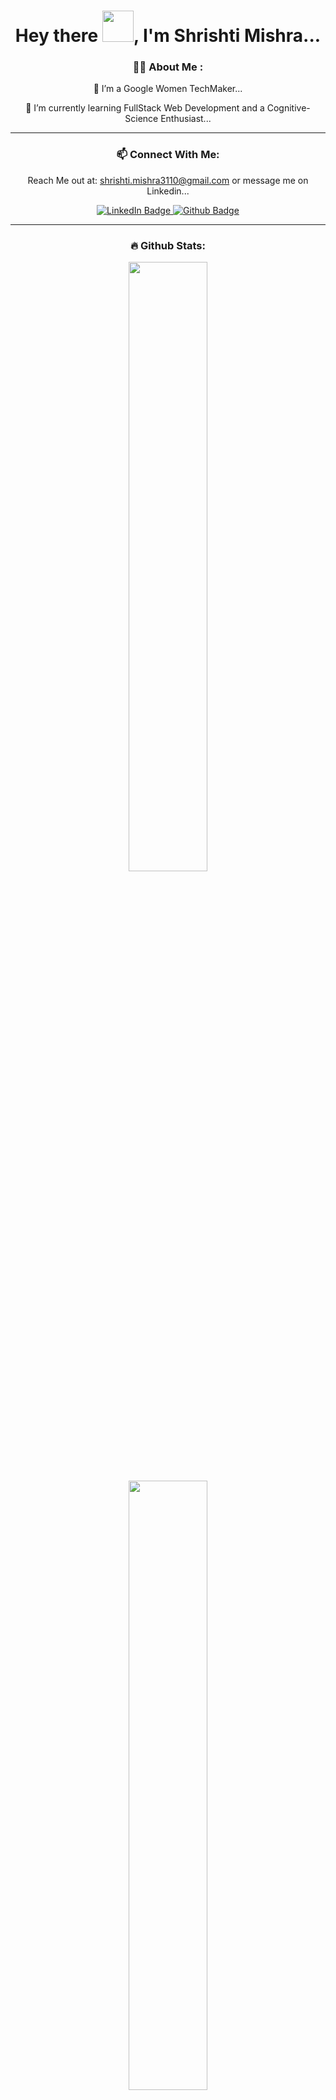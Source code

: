 
<div align="center">
<h1>
Hey there 
<img src="https://media.giphy.com/media/hvRJCLFzcasrR4ia7z/giphy.gif" width="50px"/>, I'm Shrishti Mishra...
</h1>
</div>


<div align="center">
<h3>
👩‍💻 About Me :
</h3>

🔭 I’m a Google Women TechMaker...


🌱 I’m currently learning FullStack Web Development and a Cognitive-Science Enthusiast...


</div>

<hr>

<div id="badges" align="center">
<h3>
📫 Connect With Me:
</h3>


Reach Me out at: shrishti.mishra3110@gmail.com or message me on Linkedin...


  <a href="https://www.linkedin.com/in/shrishti-mishra-a19a18211">
    <img src="https://img.shields.io/badge/LinkedIn-blue?style=for-the-badge&logo=linkedin&logoColor=white" alt="LinkedIn Badge"/>
  </a> 
  <a href="https://github.com/shrishti2418">
    <img src="https://img.shields.io/badge/GitHub-000000?style=for-the-badge&logo=GitHub&logoColor=white" alt="Github Badge"/>
  </a>
  
</div>

<hr>

<div align="center">
<h3>🔥 Github Stats:</h3>

<img src="https://github-readme-stats.vercel.app/api?username=shrishti2418&show_icons=true&theme=radical" align="center" style="width: 50%" />
<br>
<img src="https://github-readme-stats.vercel.app/api/top-langs/?username=shrishti2418&layout=compact" align="center" style="width: 50%" />
</div>


<hr>


<div id="badges" align="center">
<h3>
🛠️ Languages and Tools :
</h3>

<p align="center">
<a href="https://skillicons.dev">
    <img src="https://skillicons.dev/icons?i=c,js" />
</a>
<a href="https://skillicons.dev">
    <img src="https://skillicons.dev/icons?i=html,css,bootstrap" />
</a>
<a href="https://skillicons.dev">
    <img src="https://skillicons.dev/icons?i=git,github,githubactions,vscode" />
</a> 
</p>
</div>

<hr>
